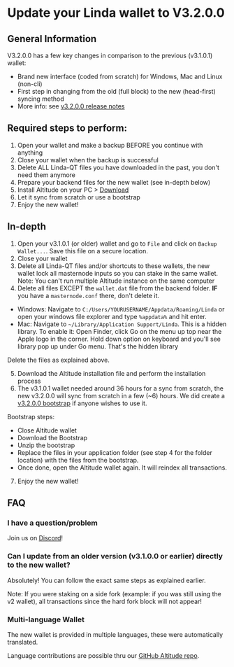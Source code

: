 # Update your Linda wallet to V3.2.0.0
## General Information
V3.2.0.0 has a few key changes in comparison to the previous (v3.1.0.1) wallet:
* Brand new interface (coded from scratch) for Windows, Mac and Linux (non-cli)
* First step in changing from the old (full block) to the new (head-first) syncing method
* More info: see [v3.2.0.0 release notes](https://github.com/TheLindaProjectInc/Linda/blob/master/doc/release-notes/release-notes-3.2.0.0.md)

## Required steps to perform:
1. Open your wallet and make a backup BEFORE you continue with anything
2. Close your wallet when the backup is successful
3. Delete ALL Linda-QT files you have downloaded in the past, you don't need them anymore
4. Prepare your backend files for the new wallet (see in-depth below)
5. Install Altitude on your PC > [Download](https://github.com/TheLindaProjectInc/Altitude/releases/latest)
6. Let it sync from scratch or use a bootstrap
7. Enjoy the new wallet!

## In-depth
1. Open your v3.1.0.1 (or older) wallet and go to `File` and click on `Backup Wallet...`.
Save this file on a secure location.
2. Close your wallet
3. Delete all Linda-QT files and/or shortcuts to these wallets, the new wallet lock all masternode inputs so you can stake in the same wallet.
Note: You can't run multiple Altitude instance on the same computer
4. Delete all files EXCEPT the `wallet.dat` file from the backend folder. __IF__ you have a `masternode.conf` there, don't delete it.
* Windows: Navigate to `C:/Users/YOURUSERNAME/Appdata/Roaming/Linda` or open your windows file explorer and type `%appdata%` and hit enter.
* Mac: Navigate to `~/Library/Application Support/Linda`. This is a hidden library. To enable it: Open Finder, click Go on the menu up top near the Apple logo in the corner. Hold down option on keyboard and you'll see library pop up under Go menu. That's the hidden library

Delete the files as explained above.

5. Download the Altitude installation file and perform the installation process
6. The v3.1.0.1 wallet needed around 36 hours for a sync from scratch, the new v3.2.0.0 will sync from scratch in a few (~6) hours. We did create a [v3.2.0.0 bootstrap](https://drive.google.com/open?id=1vJr59oEIKlPWUMo8Uzf87HOPKPETdOcj) if anyone wishes to use it.

Bootstrap steps:
* Close Altitude wallet
* Download the Bootstrap
* Unzip the bootstrap
* Replace the files in your application folder (see step 4 for the folder location) with the files from the bootstrap.
* Once done, open the Altitude wallet again. It will reindex all transactions.
7. Enjoy the new wallet!

## FAQ
### I have a question/problem
Join us on [Discord](https://discord.gg/SHNjQBv)!

### Can I update from an older version (v3.1.0.0 or earlier) directly to the new wallet?
Absolutely! You can follow the exact same steps as explained earlier.

Note: If you were staking on a side fork (example: if you was still using the v2 wallet), all transactions since the hard fork block will not appear!

### Multi-language Wallet
The new wallet is provided in multiple languages, these were automatically translated.

Language contributions are possible thru our [GitHub Altitude repo](https://github.com/TheLindaProjectInc/Altitude).
